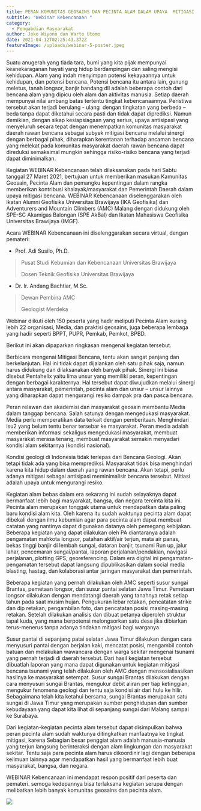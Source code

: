 ```yaml
---
title: PERAN KOMUNITAS GEOSAINS DAN PECINTA ALAM DALAM UPAYA  MITIGASI BENCANA
subtitle: "Webinar Kebencanaan "
category:
  - Pengabdian Masyarakat
author: Joko Wiyono dan Warto Utomo
date: 2021-04-12T02:25:43.372Z
featureImage: /uploads/webinar-5-poster.jpeg
---
```



Suatu anugerah yang tiada tara, bumi yang kita pijak mempunyai keanekaraganan hayati yang hidup berdampingan dan saling mengisi kehidupan. Alam yang indah menyimpan potensi kekayaannya untuk kehidupan, dan potensi bencana. Potensi bencana itu antara lain, gunung meletus, tanah longsor, banjir bandang dll adalah beberapa contoh dari bencana alam yang dipicu oleh alam dan aktivitas manusia. Setiap daerah mempunyai nilai ambang batas tertentu tingkat kebencanaannya. Peristiwa tersebut akan terjadi berulang - ulang  dengan tingkatan yang berbeda – beda tanpa dapat diketahui secara pasti dan tidak dapat diprediksi. Namun demikian, dengan sikap kesiapsiagaan yang serius, upaya antisipasi yang menyeluruh secara tepat dengan menempatkan komunitas masyarakat daerah rawan bencana sebagai subyek mitigasi bencana melalui sinergi dengan berbagai pihak, diharapkan kerentanan terhadap ancaman bencana yang melekat pada komunitas masyarakat daerah rawan bencana dapat direduksi semaksimal mungkin sehingga risiko-risiko bencana yang terjadi dapat diminimalkan.

Kegiatan WEBINAR Kebencanaan telah dilaksanakan pada hari Sabtu tanggal 27 Maret 2021, bertujuan untuk memberikan masukan Kamunitas Geosain, Pecinta Alam dan pemangku kepentingan dalam rangka memberikan kontribusi khalayak/masyarakat dan Pemerintah Daerah dalam upaya mitigasi bencana. WEBINAR Kebencanaan diselenggarakan oleh Ikatan Alumni Geofisika Universitas Brawijaya (IKA Geofisika) dan Adventurers and Mountain Climbers (AMC) Malang dengan didukung oleh SPE-SC Akamigas Balongan (SPE AkBal) dan Ikatan Mahasiswa Geofisika Universitas Brawijaya (IMGF).

Acara WEBINAR Kebencanaan ini diselenggarakan secara virtual, dengan pemateri:

* Prof. Adi Susilo, Ph.D.

> Pusat Studi Kebumian dan Kebencanaan Universitas Brawijaya
>
> Dosen Teknik Geofisika Universitas Brawijaya

* Dr. Ir. Andang Bachtiar, M.Sc.

> Dewan Pembina AMC
>
> Geologist Merdeka

Webinar diikuti oleh 150 peserta yang hadir meliputi Pecinta Alam kurang lebih 22 organisasi, Media, dan praktisi geosains, juga beberapa lembaga yang hadir seperti BPPT, PUPR, Pemkab, Pemkot, BPBD.

Berikut ini akan dipaparkan ringkasan mengenai kegiatan tersebut.

Berbicara mengenai Mitigasi Bencana, tentu akan sangat panjang dan berkelanjutan. Hal ini tidak dapat dijalankan oleh satu pihak saja, namun harus didukung dan dilaksanakan oleh banyak pihak. Sinergi ini biasa disebut Pentahelix yaitu lima unsur yang memiliki peran, kepentingan dengan berbagai karakternya. Hal tersebut dapat diwujudkan melalui sinergi antara masyarakat, pemerintah, pecinta alam dan unsur – unsur lainnya yang diharapkan dapat mengurangi resiko dampak pra dan pasca bencana.

Peran relawan dan akademisi dan masyarakat geosain membantu Media dalam tanggap bencana. Salah satunya dengan mengedukasi masyarakat. Media perlu memperatikan data terkait dengan pemberitaan. Menghindari isu2 yang belum tentu benar tersebar ke masyarakat. Peran media adalah memberikan informasi sekaligus mengedukasi masyarakat, membuat masyarakat merasa tenang, membuat masyarakat semakin menyadari kondisi alam sekitarnya (kondisi nasional).

Kondisi geologi di Indonesia tidak terlepas dari Bencana Geologi. Akan tetapi tidak ada yang bisa memprediksi. Masyarakat tidak bisa menghindari karena kita hidup dalam daerah yang rawan bencana. Akan tetapi, perlu adanya mitigasi sebagai antisipasi meminimalisir bencana tersebut. Mitiasi adalah upaya untuk mengurangi resiko.

Kegiatan alam bebas dalam era sekarang ini sudah selayaknya dapat bermanfaat lebih bagi masyarakat, bangsa, dan negara tercinta kita ini. Pecinta alam merupakan tonggak utama untuk mendapatkan data paling baru kondisi alam kita. Oleh karena itu sudah waktunya pecinta alam dapat dibekali dengan ilmu kebumian agar para pecinta alam dapat membuat catatan yang nantinya dapat digunakan datanya oleh pemegang kebijakan. Beberapa kegiatan yang dapat dilakukan oleh PA diantaranya adalah pengamatan mahkota longsor, patahan aktif/air terjun, mata air panas, bekas tinggi banjir di lembah sungai, dataran banjir, tsunami Run up, jalur lahar, pencemaran sungai/pantai, laporan perjalanan/pendakian, navigasi perjalanan, plotting GPS, georeferencing. Dalam era digital ini pengamatan-pengamatan tersebut dapat langsung dipublikasikan dalam social media blasting, hastag, dan kolaborasi antar jaringan masyarakat dan pemerintah.

Beberapa kegiatan yang pernah dilakukan oleh AMC seperti susur sungai Brantas, pemetaan longsor, dan susur pantai selatan Jawa Timur. Pemetaan longsor dilakukan dengan mendatangi daerah yang tanahnya retak setiap tahun pada saat musim hujan. Pengukuran lebar retakan, pencatatan strike dan dip retakan, pengambilan foto, dan pencatatan posisi masing-masing retakan. Setelah dilakukan analisis dan dibuat petanya diperoleh struktur tapal kuda, yang mana berpotensi melongsorkan satu desa jika dibiarkan terus-menerus tanpa adanya tindakan mitigasi bagi warganya.

Susur pantai di sepanjang patai selatan Jawa Timur dilakukan dengan cara menyusuri pantai dengan berjalan kaki, mencatat posisi, mengambil contoh batuan dan melakukan wawancara dengan warga sekitar mengenai tsunami yang pernah terjadi di daerah tersebut. Dari hasil kegiatan tersebut dibuatlah laporan yang mana dapat digunakan untuk kegiatan mitigasi bencana tsunami yang telah dilakukan oleh AMC dengan mensosialisasikan hasilnya ke masyarakat setempat. Susur sungai Brantas dilakukan dengan cara menyusuri sungai Brantas, mengukur debit aliran per tiap ketinggian, mengukur fenomena geologi dan tentu saja kondisi air dari hulu ke hilir. Sebagaimana telah kita ketahui bersama, sungai Brantas merupakan satu sungai di Jawa Timur yang merupakan sumber penghidupan dan sumber kebudayaan yang dapat kita lihat di sepanjang sungai dari Malang sampai ke Surabaya.

Dari kegiatan-kegiatan pecinta alam tersebut dapat disimpulkan bahwa peran pecinta alam sudah waktunya ditingkatkan manfaatnya ke tingkat mitigasi, karena Sebagian besar penggiat alam adalah manusia-manusia yang terjun langsung berinteraksi dengan alam lingkungan dan masyarakat sekitar. Tentu saja para pecinta alam harus dikoordinir lagi dengan beberapa keilmuan lainnya agar mendapatkan hasil yang bermanfaat lebih buat masyarakat, bangsa, dan negara.

WEBINAR Kebencanaan ini mendapat respon positif dari peserta dan pemateri. semoga kedepannya bisa terlaksana kegiatan serupa dengan melibatkan lebih banyak komunitas geosains dan pecinta alam.

![](/uploads/webinar-5-divisi-pengabdian.png)